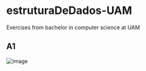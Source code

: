 # estruturaDeDados-UAM
Exercises from bachelor in computer science at UAM 

## A1

![image](https://user-images.githubusercontent.com/26682838/155862800-367b33b5-e28c-420b-9f20-103193fe2dcc.png)


